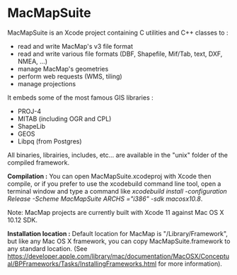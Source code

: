 # MacMapSuite
MacMapSuite is an Xcode project containing C utilities and C++ classes to :
- read and write MacMap's v3 file format
- read and write various file formats (DBF, Shapefile, Mif/Tab, text, DXF, NMEA, ...)
- manage MacMap's geometries
- perform web requests (WMS, tiling)
- manage projections

It embeds some of the most famous GIS libraries :
- PROJ-4
- MITAB (including OGR and CPL)
- ShapeLib
- GEOS
- Libpq (from Postgres)

All binaries, librairies, includes, etc... are available in the "unix" folder of the compiled framework.

**Compilation :**
You can open MacMapSuite.xcodeproj with Xcode then compile, or if you prefer to use the xcodebuild command line tool, open a terminal window and type a command like *xcodebuild install -configuration Release -Scheme MacMapSuite ARCHS ="i386" -sdk macosx10.8*.

Note: MacMap projects are currently built with Xcode 11 against Mac OS X 10.12 SDK.

**Installation location :**
Default location for MacMap is "/Library/Framework", but like any Mac OS X framework, you can copy MacMapSuite.framework to any standard location. (See https://developer.apple.com/library/mac/documentation/MacOSX/Conceptual/BPFrameworks/Tasks/InstallingFrameworks.html for more information).

